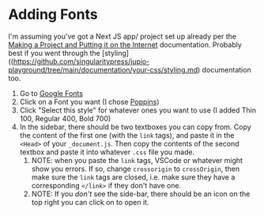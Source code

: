 # Adding Fonts
I'm assuming you've got a Next JS app/ project set up already per the [Making a Project and Putting it on the Internet](https://github.com/singularitypress/jupio-playground/tree/main/documentation/putting-sites-online) documentation. Probably best if you went through the [styling]((https://github.com/singularitypress/jupio-playground/tree/main/documentation/your-css/styling.md) documentation too.

1. Go to [Google Fonts](https://fonts.google.com/)
2. Click on a Font you want (I chose [Poppins](https://fonts.google.com/specimen/Poppins))
3. Click "Select this style" for whatever ones you want to use (I added Thin 100, Regular 400, Bold 700)
4. In the sidebar, there should be two textboxes you can copy from. Copy the content of the first one (with the `link` tags), and paste it in the `<Head>` of your `_document.js`. Then copy the contents of the second textbox and paste it into whatever `.css` file you made.
	1. NOTE: when you paste the `link` tags, VSCode or whatever might show you errors. If so, change `crossorigin` to `crossOrigin`, then make sure the `link` tags are closed, i.e. make sure they have a corresponding `</link>` if they don't have one.
	2. NOTE: If you *don't* see the side-bar, there should be an icon on the top right you can click on to open it. 